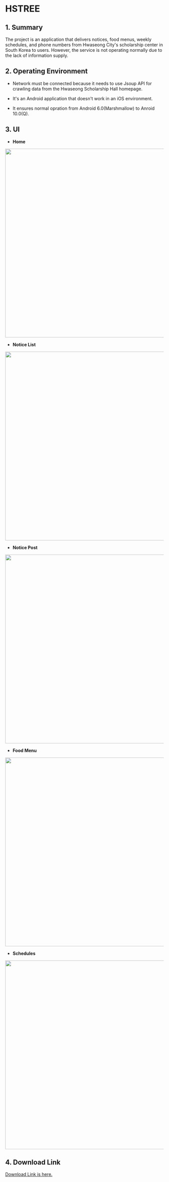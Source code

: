 # HSTREE

## 1. Summary
The project is an application that delivers notices, food menus, weekly schedules, and phone numbers from Hwaseong City's scholarship center in South Korea to users. However, the service is not operating normally due to the lack of information supply.

## 2. Operating Environment
- Network must be connected because it needs to use Jsoup API for crawling data from the Hwaseong Scholarship Hall homepage.

- It's an Android application that doesn't work in an iOS environment.

- It ensures normal opration from Android 6.0(Marshmallow) to Anroid 10.0(Q).

## 3. UI
- **Home**

<img src="https://user-images.githubusercontent.com/58127442/103853955-a544f680-50f2-11eb-91b0-b95bbffa5b80.PNG" height="600">


- **Notice List**

<img src="https://user-images.githubusercontent.com/58127442/103854108-08368d80-50f3-11eb-8df9-47372f19d72e.PNG" height="600">


- **Notice Post**

<img src="https://user-images.githubusercontent.com/58127442/103854168-2ac8a680-50f3-11eb-8bd9-39aaead13c64.PNG" height="600">


- **Food Menu**

<img src="https://user-images.githubusercontent.com/58127442/103854270-66637080-50f3-11eb-85c9-e48a2eee1d6b.PNG" height="600">
     
     
- **Schedules**

<img src="https://user-images.githubusercontent.com/58127442/103854418-b9d5be80-50f3-11eb-9428-997b733a03a9.PNG" height="600">

## 4. Download Link                                                                                                         
[Download Link is here.](https://play.google.com/store/apps/details?id=com.kimbsu.hstree)
